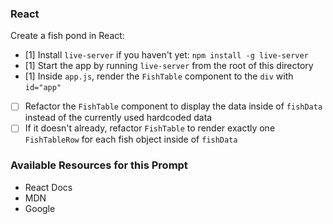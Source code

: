 ### React

Create a fish pond in React:

* [1] Install `live-server` if you haven't yet: `npm install -g live-server`
* [1] Start the app by running `live-server` from the root of this directory
* [1] Inside `app.js`, render the `FishTable` component to the `div` with `id="app"`
* [ ] Refactor the `FishTable` component to display the data inside of `fishData` instead of the currently used hardcoded data
* [ ] If it doesn't already, refactor `FishTable` to render exactly one `FishTableRow` for each fish object inside of `fishData`

### Available Resources for this Prompt
* React Docs
* MDN
* Google
